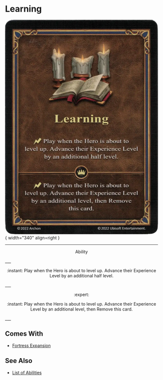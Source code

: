 # Learning

![Learning](../assets/abilities-learning.webp){ width="340" align=right }

___
<p style="text-align: center;" markdown>Ability</p>
___
<p style="text-align: center;" markdown>:instant: Play when the Hero is about to level up. Advance their Experience Level by an additional half level.</p>
___
<p style="text-align: center;" markdown> :expert: </p>

<p style="text-align: center;" markdown>:instant: Play when the Hero is about to level up. Advance their Experience Level by an additional level, then Remove this card.</p>
___


## Comes With

- [Fortress Expansion](../content.md)


## See Also

- [List of Abilities](index.md)
